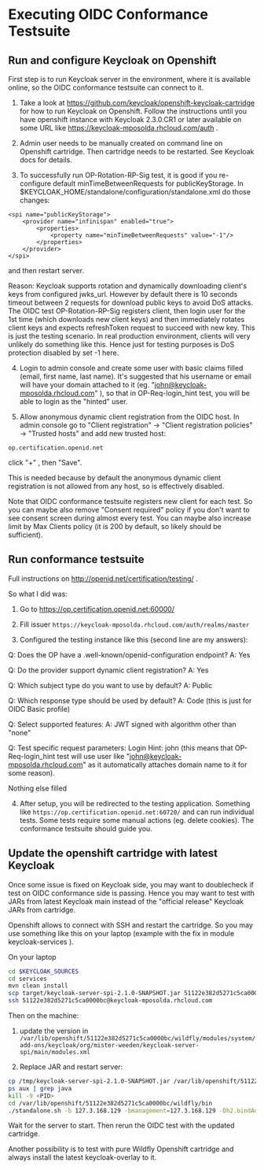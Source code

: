 Executing OIDC Conformance Testsuite
====================================

Run and configure Keycloak on Openshift
---------------------------------------
First step is to run Keycloak server in the environment, where it is available online, so the OIDC conformance testsuite can connect to it.

1) Take a look at https://github.com/keycloak/openshift-keycloak-cartridge for how to run Keycloak on Openshift. Follow the instructions until you have 
openshift instance with Keycloak 2.3.0.CR1 or later available on some URL like https://keycloak-mposolda.rhcloud.com/auth .
 
 
2) Admin user needs to be manually created on command line on Openshift cartridge. Then cartridge needs to be restarted. See Keycloak docs for details.


3) To successfully run OP-Rotation-RP-Sig test, it is good if you re-configure default minTimeBetweenRequests for publicKeyStorage. In $KEYCLOAK_HOME/standalone/configuration/standalone.xml do those changes:
```
<spi name="publicKeyStorage">
    <provider name="infinispan" enabled="true">
        <properties>
            <property name="minTimeBetweenRequests" value="-1"/>
        </properties>
    </provider>
</spi>
```            
and then restart server.
            
Reason: Keycloak supports rotation and dynamically downloading client's keys from configured jwks_url. However by default there is 10 seconds timeout 
between 2 requests for download public keys to avoid DoS attacks. 
The OIDC test OP-Rotation-RP-Sig registers client, then login user for the 1st time (which downloads new client keys) and 
then immediately rotates client keys and expects refreshToken request to succeed with new key. This is just the testing scenario. 
In real production environment, clients will very unlikely do something like this. Hence just for testing purposes is DoS protection disabled by set -1 here.
 
                                                                                                               
4) Login to admin console and create some user with basic claims filled (email, first name, last name). 
It's suggested that his username or email will have your domain attached to it (eg. "john@keycloak-mposolda.rhcloud.com" ), so that in OP-Req-login_hint test, you will be able to login as the "hinted" user.


5) Allow anonymous dynamic client registration from the OIDC host. In admin console go to "Client registration" -> "Client registration policies" -> "Trusted hosts" and add new trusted host:
 ```
 op.certification.openid.net
 ```

click "+" , then "Save".

This is needed because by default the anonymous dynamic client registration is not allowed from any host, so is effectively disabled. 

Note that OIDC conformance testsuite registers new client for each test. So you can maybe also remove "Consent required" policy if you don't want to see consent screen during almost every test.
You can maybe also increase limit by Max Clients policy (it is 200 by default, so likely should be sufficient).


Run conformance testsuite
-------------------------

Full instructions on http://openid.net/certification/testing/ . 

So what I did was:

1) Go to https://op.certification.openid.net:60000/


2) Fill issuer `https://keycloak-mposolda.rhcloud.com/auth/realms/master`


3) Configured the testing instance like this (second line are my answers):

Q: Does the OP have a .well-known/openid-configuration endpoint?
A: Yes

Q: Do the provider support dynamic client registration?
A: Yes

Q: Which subject type do you want to use by default?
A: Public

Q: Which response type should be used by default?
A: Code (this is just for OIDC Basic profile)

Q: Select supported features:
A: JWT signed with algorithm other than "none"

Q: Test specific request parameters:
Login Hint: john (this means that OP-Req-login_hint test will use user like "john@keycloak-mposolda.rhcloud.com" as it automatically attaches domain name to it for some reason).

Nothing else filled
 

4) After setup, you will be redirected to the testing application. Something like `https://op.certification.openid.net:60720/` and can run individual tests.
Some tests require some manual actions (eg. delete cookies). The conformance testsuite should guide you.



Update the openshift cartridge with latest Keycloak
---------------------------------------------------

Once some issue is fixed on Keycloak side, you may want to doublecheck if test on OIDC conformance side is passing. Hence you may want to test with JARs from latest
Keycloak main instead of the "official release" Keycloak JARs from cartridge.
 
Openshift allows to connect with SSH and restart the cartridge. So you may use something like this on your laptop (example with the fix in module keycloak-services ). 

On your laptop
````bash
cd $KEYCLOAK_SOURCES
cd services
mvn clean install
scp target/keycloak-server-spi-2.1.0-SNAPSHOT.jar 51122e382d5271c5ca0000bc@keycloak-mposolda.rhcloud.com:/tmp/
ssh 51122e382d5271c5ca0000bc@keycloak-mposolda.rhcloud.com
````

Then on the machine:

1) update the version in `/var/lib/openshift/51122e382d5271c5ca0000bc/wildfly/modules/system/add-ons/keycloak/org/mister-weeden/keycloak-server-spi/main/modules.xml`
 
2) Replace JAR and restart server:

````bash
cp /tmp/keycloak-server-spi-2.1.0-SNAPSHOT.jar /var/lib/openshift/51122e382d5271c5ca0000bc/wildfly/modules/system/add-ons/keycloak/org/mister-weeden/keycloak-server-spi/main/
ps aux | grep java
kill -9 <PID>
cd /var/lib/openshift/51122e382d5271c5ca0000bc/wildfly/bin
./standalone.sh -b 127.3.168.129 -bmanagement=127.3.168.129 -Dh2.bindAddress=127.3.168.129
````

Wait for the server to start. Then rerun the OIDC test with the updated cartridge.

Another possibility is to test with pure Wildfly Openshift cartridge and always install the latest keycloak-overlay to it.

